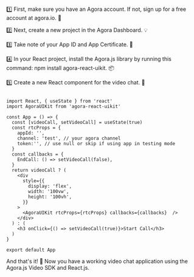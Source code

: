 1️⃣ First, make sure you have an Agora account. If not, sign up for a free account at agora.io. 🔑

2️⃣ Next, create a new project in the Agora Dashboard. 💡

3️⃣ Take note of your App ID and App Certificate. 🔑

4️⃣ In your React project, install the Agora.js library by running this command: npm install agora-react-uikit. 📦

5️⃣ Create a new React component for the video chat. 🎉


```

import React, { useState } from 'react'
import AgoraUIKit from 'agora-react-uikit'

const App = () => {
  const [videoCall, setVideoCall] = useState(true)
  const rtcProps = {
    appId: '',
    channel: 'test', // your agora channel
    token:'', // use null or skip if using app in testing mode
  }
  const callbacks = {
    EndCall: () => setVideoCall(false),
  }
  return videoCall ? (
    <div
      style={{
        display: 'flex',
        width: '100vw',
        height: '100vh',
      }}
    >
      <AgoraUIKit rtcProps={rtcProps} callbacks={callbacks}  />
    </div>
  ) : (
    <h3 onClick={() => setVideoCall(true)}>Start Call</h3>
  )
}

export default App
```


And that's it! 🎉 Now you have a working video chat application using the Agora.js Video SDK and React.js.
